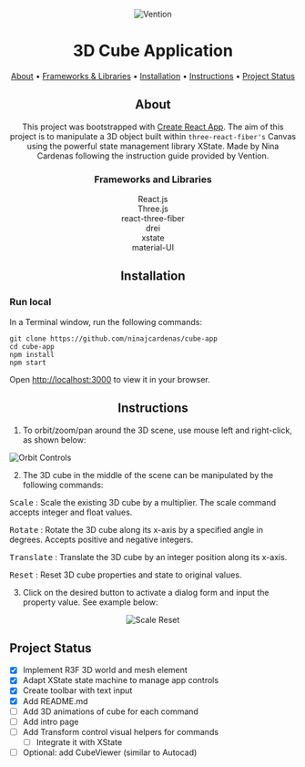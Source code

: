 <div align="center">

![Vention](https://mma.prnewswire.com/media/1925111/Vention_Vention_announces_MachineCloud__the_first_of_its_kind_so.jpg?p=facebook)
# 3D Cube Application


[About](#about) •
[Frameworks & Libraries](#frameworks-and-libraries) •
[Installation](#installation) •
[Instructions](#instructions) •
[Project Status](#project-status)


## About

This project was bootstrapped with [Create React App](https://github.com/facebook/create-react-app). 
The aim of this project is to manipulate a 3D object built within `three-react-fiber's` Canvas using the powerful state management library XState.
Made by Nina Cardenas following the instruction guide provided by Vention. 

### Frameworks and Libraries

React.js\
Three.js\
react-three-fiber\
drei\
xstate\
material-UI


## Installation

</div>

### Run local
In a Terminal window, run the following commands:
````
git clone https://github.com/ninajcardenas/cube-app
cd cube-app
npm install
npm start
````

Open [http://localhost:3000](http://localhost:3000) to view it in your browser.

<div align="center">

## Instructions

</div>

1. To orbit/zoom/pan around the 3D scene, use mouse left and right-click, as shown below:

![Orbit Controls](gifs/pan-gif.gif)

2. The 3D cube in the middle of the scene can be manipulated by the following commands:

<kbd> Scale</kbd> : Scale the existing 3D cube by a multiplier. The scale command accepts integer and float values.

<n><kbd> Rotate</kbd> : Rotate the 3D cube along its x-axis by a specified angle in degrees. Accepts positive and negative integers.

<kbd> Translate</kbd> : Translate the 3D cube by an integer position along its x-axis.

<n><kbd> Reset</kbd> : Reset 3D cube properties and state to original values.



3. Click on the desired button to activate a dialog form and input the property value. See example below:

<div align="center">

![Scale Reset](gifs/scale-reset.gif)

</div>

## Project Status

- [x] Implement R3F 3D world and mesh element
- [x] Adapt XState state machine to manage app controls
- [x] Create toolbar with text input
- [x] Add README.md
- [ ] Add 3D animations of cube for each command
- [ ] Add intro page
- [ ] Add Transform control visual helpers for commands
  - [ ] Integrate it with XState
- [ ] Optional: add CubeViewer (similar to Autocad)
